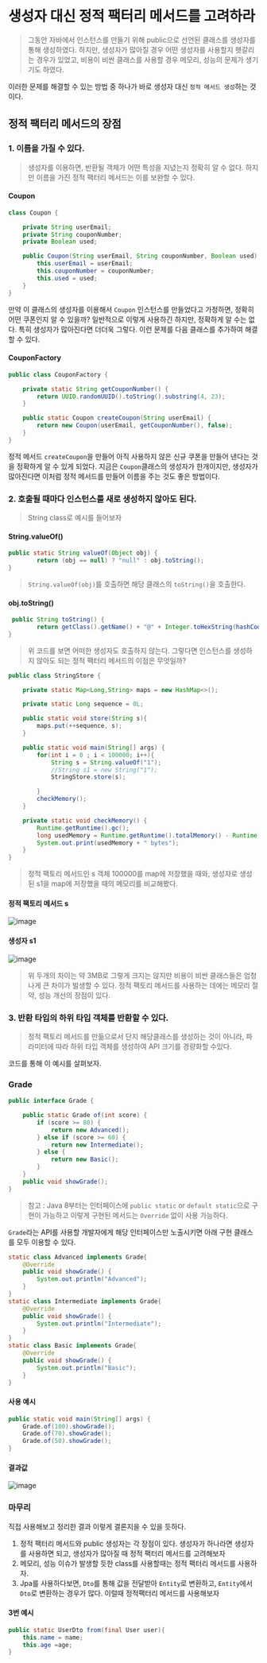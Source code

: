 # 생성자 대신 정적 팩터리 메서드를 고려하라

> 그동안 자바에서 인스턴스를 만들기 위해 public으로 선언된
> 클래스를 생성자를 통해 생성하였다. 하지만, 생성자가 많아질 경우 
> 어떤 생성자를 사용할지 헷갈리는 경우가 있었고, 비용이 비싼 클래스를 사용할 경우
> 메모리, 성능의 문제가 생기기도 하였다.

이러한 문제를 해결할 수 있는 방법 중 하나가 바로 생성자 대신 ```정적 메서드 생성```하는 것이다.

## 정적 팩터리 메서드의 장점
### 1. 이름을 가질 수 있다.
> 생성자를 이용하면, 반환될 객체가 어떤 특성을 지녔는지 정확히 알 수 없다.
> 하지만 이름을 가진 정적 팩터리 메서드는 이를 보완할 수 있다.

#### Coupon
```java
class Coupon {

    private String userEmail;
    private String couponNumber;
    private Boolean used;

    public Coupon(String userEmail, String couponNumber, Boolean used) {
        this.userEmail = userEmail;
        this.couponNumber = couponNumber;
        this.used = used;
    }
}
```
만약 이 클래스의 생성자를 이용해서 ```Coupon``` 인스턴스를 만들었다고 가정하면, 정확히 어떤 쿠폰인지 알 수 있을까?
일반적으로 이렇게 사용하긴 하지만, 정확하게 알 수는 없다. 특히 생성자가 많아진다면 더더욱 그렇다.
이런 문제를 다음 클래스를 추가하여 해결할 수 있다.

#### CouponFactory
```java
public class CouponFactory {

    private static String getCouponNumber() {
        return UUID.randomUUID().toString().substring(4, 23);
    }

    public static Coupon createCoupon(String userEmail) {
        return new Coupon(userEmail, getCouponNumber(), false);
    }
}
```
정적 메서드 ```createCoupon```을 만들어 아직 사용하지 않은 신규 쿠폰을 만들어 낸다는 것을 정확하게 알 수 있게 되었다.
지금은 ```Coupon```클래스의 생성자가 한개이지만, 생성자가 많아진다면 이처럼 정적 메서드를 만들어 이름을 주는 것도 좋은 방법이다.

### 2. 호출될 때마다 인스턴스를 새로 생성하지 않아도 된다.
> String class로 예시를 들어보자

#### String.valueOf()
```java
public static String valueOf(Object obj) {
        return (obj == null) ? "null" : obj.toString();
}
```
> ```String.valueOf(obj)```를 호출하면 해당 클래스의 ```toString()```을 호출한다.

#### obj.toString()
```java
 public String toString() {
        return getClass().getName() + "@" + Integer.toHexString(hashCode());
}
```
> 위 코드를 보면 어떠한 생성자도 호출하지 않는다. 그렇다면 인스턴스를 생성하지 않아도 되는 정적 팩터리 메서드의
> 이점은 무엇일까?

```java
public class StringStore {

    private static Map<Long,String> maps = new HashMap<>();

    private static Long sequence = 0L;

    public static void store(String s){
        maps.put(++sequence, s);
    }

    public static void main(String[] args) {
        for(int i = 0 ; i < 100000; i++){
            String s = String.valueOf("1");
            //String s1 = new String("1");
            StringStore.store(s);

        }
        checkMemory();
    }

    private static void checkMemory() {
        Runtime.getRuntime().gc();
        long usedMemory = Runtime.getRuntime().totalMemory() - Runtime.getRuntime().freeMemory();
        System.out.print(usedMemory + " bytes");
    }
}
```
> 정적 팩토리 메서드인 s 객체 100000를 map에 저장했을 때와, 생성자로 생성된 s1을 map에 저장했을 때의 메모리를 비교해봤다.
#### 정적 팩토리 메서드 s
![image](https://user-images.githubusercontent.com/87312401/142722826-74c8e9c6-a7ce-4719-aaba-26d18c9b70d7.png)

#### 생성자 s1
![image](https://user-images.githubusercontent.com/87312401/142722804-310d5de1-6186-49cc-ac22-1a813aa2de28.png)


> 위 두개의 차이는 약 3MB로 그렇게 크지는 않지만 비용이 비싼 클래스들은 엄청나게 큰 차이가 발생할 수 있다.
> 정적 팩토리 메서드를 사용하는 데에는 메모리 절약, 성능 개선의 장점이 있다.


### 3. 반환 타입의 하위 타입 객체를 반환할 수 있다.
> 정적 팩토리 메서드를 만듦으로서 단지 해당클래스를 생성하는 것이 아니라, 파라미터에 따라
> 하위 타입 객체를 생성하여 API 크기를 경량화할 수있다.

코드를 통해 이 예시를 살펴보자.
### Grade
```java
public interface Grade {

    public static Grade of(int score) {
        if (score >= 80) {
            return new Advanced();
        } else if (score >= 60) {
            return new Intermediate();
        } else {
            return new Basic();
        }
    }
    public void showGrade();
}
```
> 참고 : Java 8부터는 인터페이스에 ```public static``` or ```default static```으로 구현이 가능하고
> 이렇게 구현된 메서드는 ```Override``` 없이 사용 가능하다.

```Grade```라는 API를 사용할 개발자에게 해당 인터페이스만 노출시키면 아래 구현 클래스를 모두 이용할 수 있다.
```java
static class Advanced implements Grade{
    @Override
    public void showGrade() {
        System.out.println("Advanced");
    }
}
static class Intermediate implements Grade{
    @Override
    public void showGrade() {
        System.out.println("Intermediate");
    }
}
static class Basic implements Grade{
    @Override
    public void showGrade() {
        System.out.println("Basic");
    }
}
```

#### 사용 예시
```java
public static void main(String[] args) {
    Grade.of(100).showGrade();
    Grade.of(70).showGrade();
    Grade.of(50).showGrade();
}
```
#### 결과값
![image](https://user-images.githubusercontent.com/87312401/142723111-c927b31b-604d-4d0d-b7be-bc02801d85da.png)

### 마무리
직접 사용해보고 정리한 결과 이렇게 결론지을 수 있을 듯하다.
1. 정적 팩터리 메서드와 public 생성자는 각 장점이 있다. 생성자가 하나라면 생성자를 사용하면 되고, 생성자가 많아질 때 정적 팩터리 메서드를 고려해보자
2. 메모리, 성능 이슈가 발생할 듯한 class를 사용할때는 정적 팩터리 메서드를 사용하자.
3. Jpa를 사용하다보면, ```Dto```를 통해 값을 전달받아 ```Entity```로 변환하고, ```Entity```에서 ```Dto```로 변환하는 경우가 많다. 이럴때 정적팩터리 메서드를 사용해보자

#### 3번 예시
```java
public static UserDto from(final User user){
    this.name = name;
    this.age =age;
}
```
